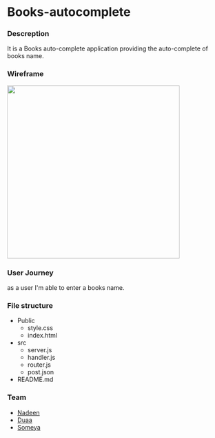 # Books-autocomplete


### Descreption
It is a Books auto-complete application providing the auto-complete of books name.

### Wireframe
<img src= "https://user-images.githubusercontent.com/48320569/60867594-ef19fb80-a233-11e9-9044-fead0186bf20.jpg" width="400" height="400">

### User Journey
 as a user I'm able to enter a books name. 

### File structure
- Public
  - style.css
  - index.html
- src
  - server.js
  - handler.js
  - router.js
  - post.json
- README.md


### Team
- [Nadeen](https://github.com/Nadeen123)
- [Duaa](https://github.com/DuaaH)
- [Someya](https://github.com/someyaaltous)
